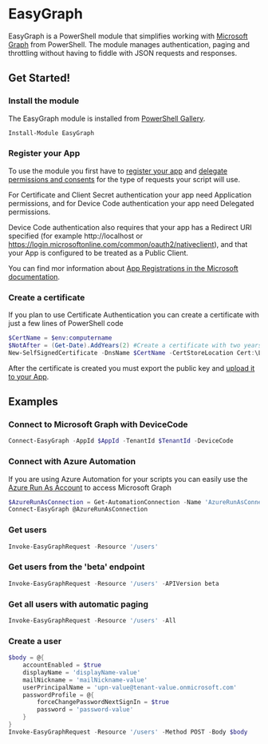 # EasyGraph
EasyGraph is a PowerShell module that simplifies working with [Microsoft Graph](https://docs.microsoft.com/en-us/graph/) from PowerShell. The module manages authentication, paging and throttling without having to fiddle with JSON requests and responses. 

## Get Started!

### Install the module
The EasyGraph module is installed from [PowerShell Gallery](https://www.powershellgallery.com/packages/EasyGraph).
```powershell
Install-Module EasyGraph
```
### Register your App
To use the module you first have to [register your app](https://docs.microsoft.com/en-us/graph/auth-register-app-v2) and [delegate permissions and consents](https://docs.microsoft.com/en-us/azure/active-directory/develop/v2-permissions-and-consent) for the type of requests your script will use. 

For Certificate and Client Secret authentication your app need Application permissions, and for Device Code authentication your app need Delegated permissions.

Device Code authentication also requires that your app has a Redirect URI specified (for example http://localhost or https://login.microsoftonline.com/common/oauth2/nativeclient), and that your App is configured to be treated as a Public Client. 

You can find mor information about [App Registrations in the Microsoft documentation](https://docs.microsoft.com/en-us/azure/active-directory/develop/scenario-desktop-app-registration). 

### Create a certificate
If you plan to use Certificate Authentication you can create a certificate with just a few lines of PowerShell code
```powershell
$CertName = $env:computername
$NotAfter = (Get-Date).AddYears(2) #Create a certificate with two years validity
New-SelfSignedCertificate -DnsName $CertName -CertStoreLocation Cert:\LocalMachine\My -NotAfter $NotAfter
```
After the certificate is created you must export the public key and [upload it to your App](https://docs.microsoft.com/en-us/azure/active-directory/develop/howto-create-service-principal-portal#upload-a-certificate-or-create-a-secret-for-signing-in). 

## Examples
### Connect to Microsoft Graph with DeviceCode
```powershell
Connect-EasyGraph -AppId $AppId -TenantId $TenantId -DeviceCode
```
### Connect with Azure Automation
If you are using Azure Automation for your scripts you can easily use the [Azure Run As Account](https://docs.microsoft.com/en-us/azure/automation/manage-runas-account) to access Microsoft Graph
```powershell
$AzureRunAsConnection = Get-AutomationConnection -Name 'AzureRunAsConnection'
Connect-EasyGraph @AzureRunAsConnection
```
### Get users
```powershell
Invoke-EasyGraphRequest -Resource '/users'
```
### Get users from the 'beta' endpoint
```powershell
Invoke-EasyGraphRequest -Resource '/users' -APIVersion beta
```
### Get all users with automatic paging
```powershell
Invoke-EasyGraphRequest -Resource '/users' -All
```
### Create a user 
```powershell
$body = @{
    accountEnabled = $true
    displayName = 'displayName-value'
    mailNickname = 'mailNickname-value'
    userPrincipalName = 'upn-value@tenant-value.onmicrosoft.com'
    passwordProfile = @{
        forceChangePasswordNextSignIn = $true
        password = 'password-value'
    }
}
Invoke-EasyGraphRequest -Resource '/users' -Method POST -Body $body
```
